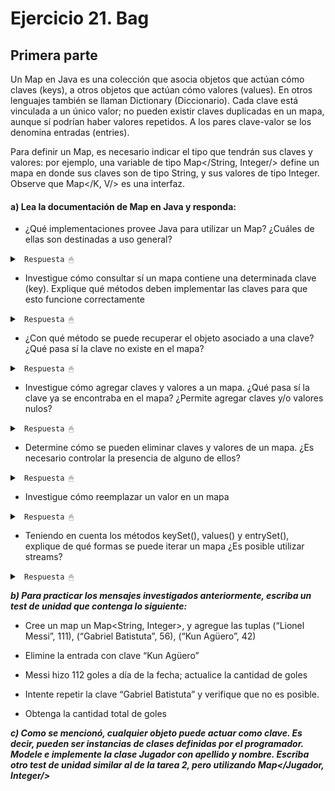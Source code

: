 # Ejercicio 21. Bag

## Primera parte

Un Map en Java es una colección que asocia objetos que actúan cómo claves (keys), a otros objetos que actúan cómo valores (values). En otros lenguajes también se llaman Dictionary (Diccionario). Cada clave está vinculada a un único valor; no pueden existir claves duplicadas en un mapa, aunque sí podrían haber valores repetidos. A los pares clave-valor se los denomina entradas (entries).

Para definir un Map, es necesario indicar el tipo que tendrán sus claves y valores: por ejemplo, una variable de tipo Map</String, Integer/> define un mapa en donde sus claves son de tipo String, y sus valores de tipo Integer. Observe que Map</K, V/> es una interfaz.


#### a) Lea la documentación de Map en Java y responda:

* ¿Qué implementaciones provee Java para utilizar un Map? ¿Cuáles de ellas son destinadas a uso general?

<details><summary> <code> Respuesta 🖱 </code></summary><br>

Java provee varias implementaciones de la interfaz `Map`, cada una con características y comportamientos distintos. Las implementaciones más comunes son:

1. **`HashMap<K, V>`**:
   - Implementación basada en una tabla hash.
   - No garantiza el orden de los elementos.
   - Es eficiente para la mayoría de las operaciones (insertar, eliminar, buscar) con un tiempo promedio de O(1).
   - **Uso general**.

2. **`TreeMap<K, V>`**:
   - Implementación basada en un árbol rojo-negro.
   - Mantiene las claves ordenadas según su orden natural o un comparador proporcionado.
   - Las operaciones básicas tienen un tiempo de O(log n).
   - **Uso general** cuando se necesita un orden de las claves.

3. **`LinkedHashMap<K, V>`**:
   - Implementación basada en una tabla hash, pero que mantiene el orden de inserción de las claves.
   - Es una opción cuando se necesita mantener el orden de inserción o el orden de acceso (si se configura para hacerlo).
   - **Uso general**.

4. **`Hashtable<K, V>`**:
   - Una implementación más antigua de `Map` (ha sido reemplazada en gran parte por `HashMap`).
   - Es sincrónica, lo que significa que es adecuada para aplicaciones multihilo, aunque generalmente no se recomienda por sus problemas de rendimiento.
   - No permite claves ni valores nulos.
   - **Obsoleta en muchos casos**.

5. **`ConcurrentHashMap<K, V>`**:
   - Similar a `Hashtable`, pero con un enfoque más eficiente para escenarios concurrentes.
   - Permite un alto rendimiento en situaciones multihilo al dividir el mapa en segmentos.

------------------------

</details>

* Investigue cómo consultar sí un mapa contiene una determinada clave (key). Explique qué métodos deben implementar las claves para que esto funcione correctamente

<details><summary> <code> Respuesta 🖱 </code></summary><br>

Para consultar si un mapa contiene una determinada clave, se puede usar el método `containsKey(Object key)`, que devuelve `true` si la clave está presente en el mapa.

**Ejemplo**:
```java
Map<String, Integer> map = new HashMap<>();
map.put("clave1", 10);
map.put("clave2", 20);

boolean tieneClave = map.containsKey("clave1");  // Devuelve true
boolean tieneClaveInexistente = map.containsKey("claveInexistente");  // Devuelve false
```

**Métodos que deben implementar las claves**:
Para que el método `containsKey` funcione correctamente, las claves deben implementar adecuadamente los métodos `equals(Object)` y `hashCode()`. Esto se debe a que `HashMap` y otras implementaciones basadas en tablas hash dependen de estas dos funciones para comparar las claves y verificar su existencia. En el caso de `TreeMap`, se necesita que las claves implementen `Comparable` (o se les proporcione un `Comparator`) para poder ordenarlas correctamente.

------------------------

</details>

* ¿Con qué método se puede recuperar el objeto asociado a una clave? ¿Qué pasa sí la clave no existe en el mapa?

<details><summary> <code> Respuesta 🖱 </code></summary><br>

Para recuperar el valor asociado a una clave en el mapa, se utiliza el método `get(Object key)`. Si la clave no existe, devuelve `null`.

**Ejemplo**:
```java
Integer valor = map.get("clave1");  // Devuelve 10
Integer valorInexistente = map.get("claveInexistente");  // Devuelve null
```

Si la clave no existe en el mapa, `get` devuelve `null`, por lo que es importante verificar si la clave está presente usando `containsKey` antes de intentar recuperar un valor si se desea evitar `null`.

------------------------

</details>

* Investigue cómo agregar claves y valores a un mapa. ¿Qué pasa sí la clave ya se encontraba en el mapa? ¿Permite agregar claves y/o valores nulos? 

<details><summary> <code> Respuesta 🖱 </code></summary><br>

Para agregar una clave y su valor asociado a un mapa, se usa el método `put(K key, V value)`.

**Comportamiento cuando la clave ya existe**:
- Si la clave ya está en el mapa, el valor previamente asociado a esa clave se reemplaza por el nuevo valor.
- Si la clave no existe, se agrega una nueva entrada.

**Ejemplo**:
```java
map.put("clave1", 10);  // Se agrega la clave "clave1" con valor 10
map.put("clave1", 20);  // Se reemplaza el valor asociado con "clave1" por 20
```

**¿Permite agregar claves y valores nulos?**
- `HashMap` permite claves y valores `null`, aunque solo puede haber una clave `null` en el mapa.
- `Hashtable` no permite claves ni valores `null`.

------------------------

</details>

* Determine cómo se pueden eliminar claves y valores de un mapa. ¿Es necesario controlar la presencia de alguno de ellos?

<details><summary> <code> Respuesta 🖱 </code></summary><br>

Para eliminar una clave y su valor asociado, se usa el método `remove(Object key)`.

**Ejemplo**:
```java
map.remove("clave1");  // Elimina la clave "clave1" y su valor asociado
```

No es necesario verificar si la clave está presente antes de usar `remove`, ya que el método simplemente no hace nada si la clave no está presente.

------------------------

</details>

* Investigue cómo reemplazar un valor en un mapa

<details><summary> <code> Respuesta 🖱 </code></summary><br>

Para reemplazar el valor asociado a una clave, se puede usar el método `replace(K key, V value)`.

**Ejemplo**:
```java
map.replace("clave1", 30);  // Reemplaza el valor asociado a "clave1" por 30
```

**Nota**: El método `replace` solo reemplaza el valor si la clave ya existe en el mapa. Si la clave no está presente, el método no realiza ningún cambio.

------------------------

</details>

* Teniendo en cuenta los métodos keySet(), values() y entrySet(), explique de qué formas se puede iterar un mapa ¿Es posible utilizar streams?

<details><summary> <code> Respuesta 🖱 </code></summary><br>

Para iterar sobre un mapa, se pueden usar los métodos `keySet()`, `values()`, y `entrySet()`.

1. **`keySet()`**: Devuelve un conjunto de todas las claves del mapa.
   ```java
   for (String clave : map.keySet()) {
       System.out.println(clave);
   }
   ```

2. **`values()`**: Devuelve una colección de todos los valores del mapa.
   ```java
   for (Integer valor : map.values()) {
       System.out.println(valor);
   }
   ```

3. **`entrySet()`**: Devuelve un conjunto de pares clave-valor.
   ```java
   for (Map.Entry<String, Integer> entry : map.entrySet()) {
       System.out.println(entry.getKey() + " = " + entry.getValue());
   }
   ```

**¿Es posible usar streams?**
Sí, es posible usar streams para iterar y realizar operaciones sobre un mapa. Por ejemplo:
```java
map.entrySet().stream()
   .filter(entry -> entry.getValue() > 10)
   .forEach(entry -> System.out.println(entry.getKey() + " = " + entry.getValue()));
```

Esto utiliza la API de Streams de Java para filtrar y procesar entradas en un mapa de manera funcional.

------------------------

</details>

***b) Para practicar los mensajes investigados anteriormente, escriba un test de unidad que contenga lo siguiente:***

* Cree un map un Map<String, Integer>, y agregue las tuplas (“Lionel Messi”, 111), (“Gabriel Batistuta”, 56), (“Kun Agüero”, 42)

* Elimine la entrada con clave “Kun Agüero” 

* Messi hizo 112 goles a día de la fecha; actualice la cantidad de goles 

* Intente repetir la clave “Gabriel Batistuta” y verifique que no es posible.

* Obtenga la cantidad total de goles 

***c) Como se mencionó, cualquier objeto puede actuar como clave. Es decir, pueden ser instancias de clases definidas por el programador. Modele e implemente la clase Jugador con apellido y nombre. Escriba otro test de unidad similar al de la tarea 2, pero utilizando  Map</Jugador, Integer/>***



